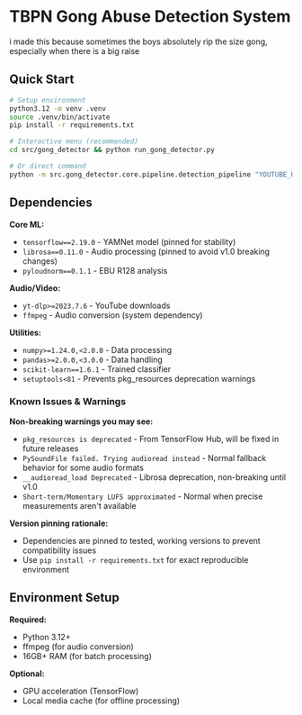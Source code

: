 # TBPN Gong Abuse Detection System
i made this because sometimes the boys absolutely rip the size gong, especially when there is a big raise


## Quick Start

```bash
# Setup environment
python3.12 -m venv .venv
source .venv/bin/activate
pip install -r requirements.txt

# Interactive menu (recommended)
cd src/gong_detector && python run_gong_detector.py

# Or direct command
python -m src.gong_detector.core.pipeline.detection_pipeline "YOUTUBE_URL"
```

## Dependencies

**Core ML:**
- `tensorflow==2.19.0` - YAMNet model (pinned for stability)
- `librosa==0.11.0` - Audio processing (pinned to avoid v1.0 breaking changes)
- `pyloudnorm==0.1.1` - EBU R128 analysis

**Audio/Video:**
- `yt-dlp>=2023.7.6` - YouTube downloads
- `ffmpeg` - Audio conversion (system dependency)

**Utilities:**
- `numpy>=1.24.0,<2.0.0` - Data processing
- `pandas>=2.0.0,<3.0.0` - Data handling
- `scikit-learn==1.6.1` - Trained classifier
- `setuptools<81` - Prevents pkg_resources deprecation warnings

### Known Issues & Warnings

**Non-breaking warnings you may see:**
- `pkg_resources is deprecated` - From TensorFlow Hub, will be fixed in future releases
- `PySoundFile failed. Trying audioread instead` - Normal fallback behavior for some audio formats
- `__audioread_load Deprecated` - Librosa deprecation, non-breaking until v1.0
- `Short-term/Momentary LUFS approximated` - Normal when precise measurements aren't available

**Version pinning rationale:**
- Dependencies are pinned to tested, working versions to prevent compatibility issues
- Use `pip install -r requirements.txt` for exact reproducible environment

## Environment Setup

**Required:**
- Python 3.12+
- ffmpeg (for audio conversion)
- 16GB+ RAM (for batch processing)

**Optional:**
- GPU acceleration (TensorFlow)
- Local media cache (for offline processing)
